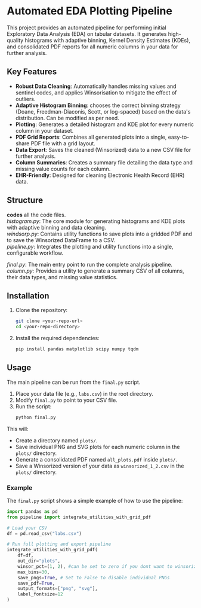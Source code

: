 # Automated EDA Plotting Pipeline

This project provides an automated pipeline for performing initial Exploratory Data Analysis (EDA) on tabular datasets. It generates high-quality histograms with adaptive binning, Kernel Density Estimates (KDEs), and consolidated PDF reports for all numeric columns in your data for further analysis.

## Key Features

* **Robust Data Cleaning**: Automatically handles missing values and sentinel codes, and applies Winsorisation to mitigate the effect of outliers.
* **Adaptive Histogram Binning**: chooses the correct binning strategy (Doane, Freedman-Diaconis, Scott, or log-spaced) based on the data's distribution. Can be modified as per need. 
* **Plotting**: Generates a detailed histogram and KDE plot for every numeric column in your dataset.
* **PDF Grid Reports**: Combines all generated plots into a single, easy-to-share PDF file with a grid layout.
* **Data Export**: Saves the cleaned (Winsorized) data to a new CSV file for further analysis.
* **Column Summaries**: Creates a summary file detailing the data type and missing value counts for each column.
* **EHR-Friendly**: Designed for cleaning Electronic Health Record (EHR) data.

## Structure 
**codes** all the code files. <br>
*histogram.py*: The core module for generating histograms and KDE plots with adaptive binning and data cleaning.<br>
*windsorp.py*: Contains utility functions to save plots into a gridded PDF and to save the Winsorized DataFrame to a CSV. <br>
*pipeline.py*: Integrates the plotting and utility functions into a single, configurable workflow. <br>

*final.py*: The main entry point to run the complete analysis pipeline. <br>
*column.py*: Provides a utility to generate a summary CSV of all columns, their data types, and missing value statistics. <br>

## Installation

1.  Clone the repository:
    ```bash
    git clone <your-repo-url>
    cd <your-repo-directory>
    ```

2.  Install the required dependencies:
    ```bash
    pip install pandas matplotlib scipy numpy tqdm
    ```

## Usage

The main pipeline can be run from the `final.py` script.

1.  Place your data file (e.g., `labs.csv`) in the root directory.
2.  Modify `final.py` to point to your CSV file.
3.  Run the script:
    ```bash
    python final.py
    ```

This will:
* Create a directory named `plots/`.
* Save individual PNG and SVG plots for each numeric column in the `plots/` directory.
* Generate a consolidated PDF named `all_plots.pdf` inside `plots/`.
* Save a Winsorized version of your data as `winsorized_1_2.csv` in the `plots/` directory.

### Example

The `final.py` script shows a simple example of how to use the pipeline:

```python
import pandas as pd
from pipeline import integrate_utilities_with_grid_pdf

# Load your CSV
df = pd.read_csv("labs.csv")

# Run full plotting and export pipeline
integrate_utilities_with_grid_pdf(
    df=df,
    out_dir="plots",
    winsor_pct=(1, 2), #can be set to zero if you dont want to winsorize or a singular number like 5 if want symmetric winsorization on both tails.
    max_bins=30,
    save_pngs=True, # Set to False to disable individual PNGs
    save_pdf=True,
    output_formats=["png", "svg"],
    label_fontsize=12
)
